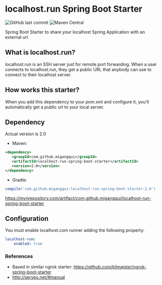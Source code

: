 # localhost.run Spring Boot Starter

![GitHub last commit](https://img.shields.io/github/last-commit/migangqui/localhost-run-spring-boot-starter?style=for-the-badge)
![Maven Central](https://img.shields.io/maven-central/v/com.github.migangqui/localhost-run-spring-boot-starter?style=for-the-badge)

Spring Boot Starter to share your localhost Spring Application with an external url.

## What is localhost.run?

localhost.run is an SSH server just for remote port forwarding. When a user connects to localhost.run, they get a public URL that anybody can use to connect to their localhost server.

## How works this starter?

When you add this dependency to your pom.xml and configure it, you'll automatically get a public url to your local server.

 ## Dependency
 
Actual version is 2.0
 
 * Maven:
 ```xml
<dependency>
    <groupId>com.github.migangqui</groupId>
    <artifactId>localhost-run-spring-boot-starter</artifactId>
    <version>2.0</version>
</dependency>
```

* Gradle:
 ```groovy
compile('com.github.migangqui:localhost-run-spring-boot-starter:2.0')
```

https://mvnrepository.com/artifact/com.github.migangqui/localhost-run-spring-boot-starter

## Configuration

You must enable localhost.com runner adding the following property:
```yaml
localhost-run:
    enabled: true
```

### References

* Based in similar ngrok starter: https://github.com/kilmajster/ngrok-spring-boot-starter
* http://serveo.net/#manual
